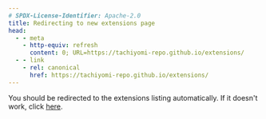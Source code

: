 ```yaml
---
# SPDX-License-Identifier: Apache-2.0
title: Redirecting to new extensions page
head:
  - - meta 
    - http-equiv: refresh
      content: 0; URL=https://tachiyomi-repo.github.io/extensions/
  - - link
    - rel: canonical
      href: https://tachiyomi-repo.github.io/extensions/ 
---
```


You should be redirected to the extensions listing automatically. If it doesn't
work, click [here](/extensions/).